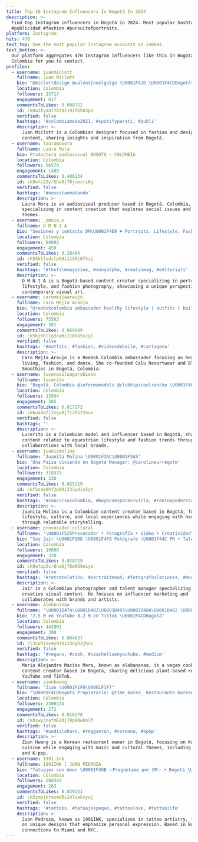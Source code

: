 ```yaml
---
title: Top 10 Instagram Influencers In Bogotá In 2024
description: >-
  Find top Instagram influencers in Bogotá in 2024. Most popular hashtags:
  #publicidad #fashion #pursuitofportraits.
platform: Instagram
hits: 470
text_top: See the most popular Instagram accounts on inBeat.
text_bottom: >-
  Our platform aggregates 470 Instagram influencers like this in Bogotá,
  Colombia for you to contact.
profiles:
  - username: juanmiclott
    fullname: Juan Miclott
    bio: "@miclottdesign @valentinoelgalgo \U0001F42D \U0001F4CDBogotá"
    location: Colombia
    followers: 23717
    engagement: 617
    commentsToLikes: 0.008722
    id: ck0w3fydat7bl0i19if6h03p3
    verified: false
    hashtags: '#colombiamoda2021, #spotifyparati, #publi'
    description: >-
      Juan Miclott is a Colombian designer focused on fashion and design
      content, sharing insights and inspiration from Bogotá.
  - username: lauramooora
    fullname: Laura Mora
    bio: Productora audiovisual BOGOTÁ - COLOMBIA
    location: Colombia
    followers: 56579
    engagement: 1489
    commentsToLikes: 0.406134
    id: ck9wfz23yr5hs0j78jcmcri6g
    verified: false
    hashtags: '#nosestanmatando'
    description: >-
      Laura Mora is an audiovisual producer based in Bogotá, Colombia,
      specializing in content creation that explores social issues and cultural
      themes.
  - username: _omnia.x
    fullname: O M N I A
    bio: "Sesiones y contacto DM\U0001F4E9 ✖ Portraits, Lifestyle, Fashion ✖ \U0001F4CD Bogotá \U0001F1E8\U0001F1F4 By: @itsmelbournee @losspotsdemartin"
    location: Colombia
    followers: 88892
    engagement: 450
    commentsToLikes: 0.20484
    id: ck55kllvdzlpk0i1159j074ii
    verified: false
    hashtags: '#thefilmmagazine, #sonyalpha, #realismag, #editorials'
    description: >-
      O M N I A is a Bogotá-based content creator specializing in portrait,
      lifestyle, and fashion photography, showcasing a unique perspective on
      contemporary visual art.
  - username: caromejiaaraujo
    fullname: Caro Mejía Araújo
    bio: "@reebokcolombia ambassador healthy lifestyle | outfits | baile Co founder @calu_resortwear @blendsmoothies.co \U0001F4CDBogotá"
    location: Colombia
    followers: 75563
    engagement: 381
    commentsToLikes: 0.060049
    id: ck5hj6hllg3cw0i118da5szy1
    verified: false
    hashtags: '#outfits, #fashion, #videosdebaile, #cartagena'
    description: >-
      Caro Mejía Araujo is a Reebok Colombia ambassador focusing on healthy
      living, fashion, and dance. She co-founded Calu Resortwear and Blend
      Smoothies in Bogotá, Colombia.
  - username: lucerozuluagarubiano
    fullname: lucerito
    bio: "Bogotá, Colombia @informamodels @clubhipicoelrancho \U0001F40E"
    location: Colombia
    followers: 13594
    engagement: 365
    commentsToLikes: 0.017272
    id: ck6uadqfj2zgx0j713fnfzhvx
    verified: false
    hashtags: ''
    description: >-
      Lucerito is a Colombian model and influencer based in Bogotá, sharing
      content related to equestrian lifestyle and fashion trends through
      collaborations with local brands.
  - username: juanismolina
    fullname: "Juanita Molina \U0001F3AC\U0001F3A5"
    bio: 'Una Paisa viviendo en Bogotá Manager: @carolinaurregotm'
    location: Colombia
    followers: 310375
    engagement: 330
    commentsToLikes: 0.025219
    id: ckf5sae8hf3p80j233ydiy5yt
    verified: false
    hashtags: '#concursocolombia, #boyacaesparavivirla, #rominapoderosa, #lareinadelflow2'
    description: >-
      Juanita Molina is a Colombian content creator based in Bogotá, focusing on
      lifestyle, culture, and local experiences while engaging with her audience
      through relatable storytelling.
  - username: provocador.cultural
    fullname: "\U0001F525Provocador • Fotografía • Video • Creatividad\U0001F4F8"
    bio: "Soy Jaír \U0001F90D \U0001F4F8 Fotógrafo \U0001F44C PR • Talent Manager • Influencer Marketing \U0001F525TikTok: @ provocador (530k+) ✌\U0001F3FCColaboraciones al DM o Correo \U0001F4CDBogota \U0001F1E8\U0001F1F4"
    location: Colombia
    followers: 19090
    engagement: 320
    commentsToLikes: 0.028729
    id: ck9wfzp5cr8ni0j78w669e1ya
    verified: false
    hashtags: '#retratolatino, #portraitmood, #fotografoslatinoss, #model'
    description: >-
      Jaír is a Colombian photographer and talent manager specializing in
      creative visual content. He focuses on influencer marketing and
      collaborates with brands and artists.
  - username: alebananaa
    fullname: "\U0001D474\U0001D482\U0001D493\U0001D48A\U0001D482 \U0001D468\U0001D48D\U0001D486\U0001D48B\U0001D482\U0001D48F\U0001D485\U0001D493\U0001D482 \U0001D474\U0001D482\U0001D484\U0001D48A\U0001D482\U0001D494 \U0001D474\U0001D490\U0001D493\U0001D482"
    bio: "2.5 M en YouTube 8.2 M en TikTok \U0001F4CDBogotá"
    location: Colombia
    followers: 443901
    engagement: 308
    commentsToLikes: 0.004637
    id: cl3cuhiov4y910i23ogh3jhu1
    verified: false
    hashtags: '#vegano, #cook, #coachellaonyoutube, #medium'
    description: >-
      Maria Alejandra Macías Mora, known as alebananaa, is a vegan cook and
      content creator based in Bogotá, sharing delicious plant-based recipes on
      YouTube and TikTok.
  - username: zionhwang_
    fullname: "Zion \U0001F1F0\U0001F1F7"
    bio: "\U0001F4CDBogota Propietario: @time_korea_ Restaurante Koreano \U0001F1F0\U0001F1F7 \U0001F447\U0001F3FBCulpa de @jessiuribe3 ✨Culpa de Quién Remix✨"
    location: Colombia
    followers: 2306134
    engagement: 272
    commentsToLikes: 0.016276
    id: ck8swy3nafm620j78p48wknlf
    verified: false
    hashtags: '#undialohare, #reggaeton, #coreano, #kpop'
    description: >-
      Zion Hwang is a Korean restaurant owner in Bogotá, focusing on Korean
      cuisine while engaging with music and cultural themes, including reggaeton
      and K-pop.
  - username: 1991.ink
    fullname: 1991INK | JUAN PEDROZA
    bio: "Tatuajes con Amor \U0001F49B ✨Pregúntame por DM✨ • Bogotá \U0001F1E8\U0001F1F4 Miami - NYC \U0001F1FA\U0001F1F8 • \U0001FAE0 @by1991ink"
    location: Colombia
    followers: 208349
    engagement: 263
    commentsToLikes: 0.039151
    id: ck5zmpjbfmzmd0i147oakcyuj
    verified: false
    hashtags: '#tattoos, #tatuajespeque, #tattoolove, #tattoolife'
    description: >-
      Juan Pedroza, known as 1991INK, specializes in tattoo artistry, focusing
      on unique designs that emphasize personal expression. Based in Bogotá with
      connections to Miami and NYC.
---
```


